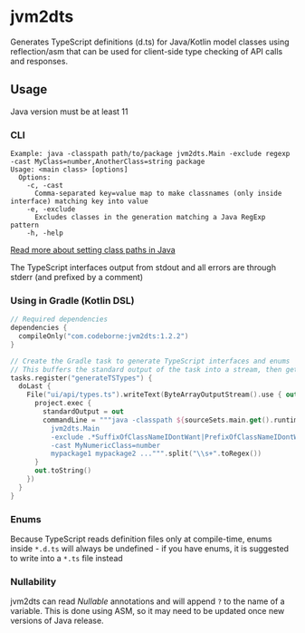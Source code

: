 # jvm2dts

Generates TypeScript definitions (d.ts) for Java/Kotlin model classes using reflection/asm 
that can be used for client-side type checking of API calls and responses.

## Usage

Java version must be at least 11

### CLI
```
Example: java -classpath path/to/package jvm2dts.Main -exclude regexp -cast MyClass=number,AnotherClass=string package
Usage: <main class> [options]
  Options:
    -c, -cast
      Comma-separated key=value map to make classnames (only inside interface) matching key into value
    -e, -exclude
      Excludes classes in the generation matching a Java RegExp pattern
    -h, -help
```

[Read more about setting class paths in Java](https://docs.oracle.com/javase/11/docs/technotes/tools/windows/classpath.html)

The TypeScript interfaces output from stdout and all errors are through stderr (and prefixed by a comment)

### Using in Gradle (Kotlin DSL)

```kotlin
// Required dependencies
dependencies {
  compileOnly("com.codeborne:jvm2dts:1.2.2")
}

// Create the Gradle task to generate TypeScript interfaces and enums
// This buffers the standard output of the task into a stream, then gets written to a file
tasks.register("generateTSTypes") {
  doLast {
    File("ui/api/types.ts").writeText(ByteArrayOutputStream().use { out ->
      project.exec {
        standardOutput = out
        commandLine = """java -classpath ${sourceSets.main.get().runtimeClasspath.asPath}${File.pathSeparator}${sourceSets.main.get().compileClasspath.asPath}
          jvm2dts.Main 
          -exclude .*SuffixOfClassNameIDontWant|PrefixOfClassNameIDontWant.*
          -cast MyNumericClass=number
          mypackage1 mypackage2 ...""".split("\\s+".toRegex())
      }
      out.toString()
    })
  }
}
```

### Enums

Because TypeScript reads definition files only at compile-time, enums inside ``*.d.ts``
will always be undefined - if you have enums, it is suggested to write into a ``*.ts`` file instead

### Nullability

jvm2dts can read *Nullable* annotations and will append ``?`` to the name of a variable.
This is done using ASM, so it may need to be updated once new versions of Java release.
